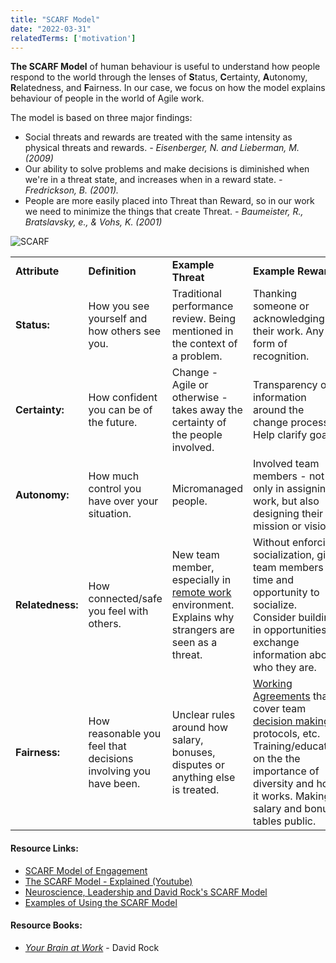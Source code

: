 ```yaml
---
title: "SCARF Model"
date: "2022-03-31"
relatedTerms: ['motivation']
---
```


**The SCARF Model** of human behaviour is useful to understand how people respond to the world through the lenses of **S**tatus, **C**ertainty, **A**utonomy, **R**elatedness, and **F**airness. In our case, we focus on how the model explains behaviour of people in the world of Agile work.

The model is based on three major findings:

- Social threats and rewards are treated with the same intensity as physical threats and rewards. _\- Eisenberger, N. and Lieberman, M. (2009)_
- Our ability to solve problems and make decisions is diminished when we're in a threat state, and increases when in a reward state. _\- Fredrickson, B. (2001)._
- People are more easily placed into Threat than Reward, so in our work we need to minimize the things that create Threat. _\- Baumeister, R., Bratslavsky, e., & Vohs, K. (2001)_

![SCARF](src/content/glossary/scarf-model/images/SCARF-arrows.jpg)

<table style="font-weight: 400;"><tbody><tr><td><strong>Attribute</strong></td><td><strong>Definition</strong></td><td><strong>Example Threat</strong></td><td><strong>Example Reward</strong></td></tr><tr><td><strong>Status:</strong></td><td>How you see yourself and how others see you.</td><td>Traditional performance review. Being mentioned in the context of a problem.</td><td>Thanking someone or acknowledging their work. Any form of recognition.</td></tr><tr><td><strong>Certainty:</strong></td><td>How confident you can be of the future.</td><td>Change - Agile or otherwise - takes away the certainty of the people involved.</td><td>Transparency of information around the change process. Help clarify goals.</td></tr><tr><td><strong>Autonomy:</strong></td><td>How much control you have over your situation.</td><td>Micromanaged people.</td><td>Involved team members - not only in assigning work, but also designing their mission or vision.</td></tr><tr><td><strong>Relatedness:</strong></td><td>How connected/safe you feel with others.</td><td>New team member, especially in <a href="/glossary/distributed-teams" target="_blank" rel="noopener">remote work </a>environment. Explains why strangers are seen as a threat.</td><td>Without enforcing socialization, give team members time and opportunity to socialize. Consider building in opportunities to exchange information about who they are.</td></tr><tr><td><strong>Fairness:</strong></td><td>How reasonable you feel that decisions involving you have been.</td><td>Unclear rules around how salary, bonuses, disputes or anything else is treated.</td><td><a href="/glossary/working-agreements" target="_blank" rel="noopener">Working Agreements</a> that cover team <a href="/glossary/decision-making-tools" target="_blank" rel="noopener">decision making</a> protocols, etc. Training/education on the the importance of diversity and how it works. Making salary and bonus tables public.</td></tr></tbody></table>

#### Resource Links:

- [SCARF Model of Engagement](https://www.growthengineering.co.uk/scarf-model/)
- [The SCARF Model - Explained (Youtube)](https://www.youtube.com/watch?v=PKYP3S92RqU)
- [Neuroscience, Leadership and David Rock's SCARF Model](https://www.edbatista.com/2010/03/scarf.html)
- [Examples of Using the SCARF Model](https://coachcampus.com/coach-portfolios/research-papers/hillik-nissani-david-rock-scarf-model/)

#### Resource Books:

- [_Your Brain at Work_](https://www.amazon.ca/Your-Brain-Work-Revised-Updated/dp/0063003155/&tag=notesfromatoo-20) - David Rock

